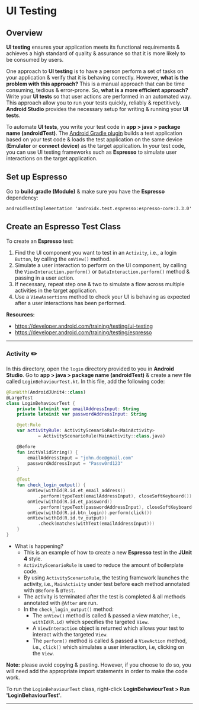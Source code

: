 # **UI Testing**

## Overview
**UI testing** ensures your application meets its functional requirements & achieves a high standard of quality & assurance so that it is more likely to be consumed by users.

One approach to **UI testing** is to have a person perform a set of tasks on your application & verify that it is behaving correctly. However, **what is the problem with this approach?** This is a manual approach that can be time consuming, tedious & error-prone. So, **what is a more efficient approach?** Write your **UI tests** so that user actions are performed in an automated way. This approach allow you to run your tests quickly, reliably & repetitively. **Android Studio** provides the necessary setup for writing & running your **UI tests**.

To automate **UI tests**, you write your test code in **app > java > package name (androidTest)**. The [Android Gradle plugin](https://developer.android.com/studio/releases/gradle-plugin) builds a test application based on your test code & loads the test application on the same device (**Emulator** or **connect device**) as the target application. In your test code, you can use UI testing frameworks such as **Espresso** to simulate user interactions on the target application.

## Set up Espresso
Go to **build.gradle (Module)** & make sure you have the **Espresso** dependency:

```
androidTestImplementation 'androidx.test.espresso:espresso-core:3.3.0'
```

## Create an Espresso Test Class
To create an **Espresso** test:
1. Find the UI component you want to test in an `Activity`, i.e., a login `Button`, by calling the `onView()` method.
2. Simulate a user interaction to perform on the UI component, by calling the `ViewInteraction.perform()` or `DataInteraction.perform()` method & passing in a user action.
3. If necessary, repeat step one & two to simulate a flow across multiple activities in the target application. 
4. Use a `ViewAssertions` method to check your UI is behaving as expected after a user interactions has been performed.

**Resources:** 
- https://developer.android.com/training/testing/ui-testing
- https://developer.android.com/training/testing/espresso

<hr />

### Activity ✏️

In this directory, open the `login` directory provided to you in **Android Studio**. Go to **app > java > package name (androidTest)** & create a new file called `LoginBehaviourTest.kt`. In this file, add the following code:

```kotlin
@RunWith(AndroidJUnit4::class)
@LargeTest
class LoginBehaviourTest {
    private lateinit var emailAddressInput: String
    private lateinit var passwordAddressInput: String

    @get:Rule
    var activityRule: ActivityScenarioRule<MainActivity>
            = ActivityScenarioRule(MainActivity::class.java)

    @Before
    fun initValidString() {
        emailAddressInput = "john.doe@gmail.com"
        passwordAddressInput = "Passw0rd123"
    }

    @Test
    fun check_login_output() {
        onView(withId(R.id.et_email_address))
            .perform(typeText(emailAddressInput), closeSoftKeyboard())
        onView(withId(R.id.et_password))
            .perform(typeText(passwordAddressInput), closeSoftKeyboard())
        onView(withId(R.id.btn_login)).perform(click())
        onView(withId(R.id.tv_output))
            .check(matches(withText(emailAddressInput)))
    }
}
```
- What is happening?
    - This is an example of how to create a new **Espresso** test in the **JUnit 4** style.
    - `ActivityScenarioRule` is used to reduce the amount of boilerplate code.
    - By using `ActivityScenarioRule`, the testing framework launches the activity, i.e., `MainActivity` under test before each method annotated with `@Before` & `@Test`.
    - The activity is terminated after the test is completed & all methods annotated with `@After` are run.
    - In the `check_login_output()` method:
        - The `onView()` method is called & passed a view matcher, i.e., `withId(R.id)` which specifies the targeted `View`.
        - A `ViewInteraction` object is returned which allows your test to interact with the targeted `View`. 
        - The `perform()` method is called & passed a `ViewAction` method, i.e., `click()` which simulates a user interaction, i.e, clicking on the `View`.
    

**Note:** please avoid copying & pasting. However, if you choose to do so, you will need add the appropriate import statements in order to make the code work. 

To run the `LoginBehaviourTest` class, right-click **LoginBehaviourTest > Run 'LoginBehaviourTest'**.

<hr />
